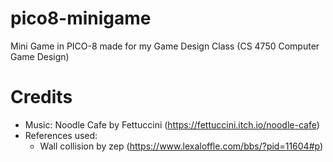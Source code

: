 # pico8-minigame
Mini Game in PICO-8 made for my Game Design Class (CS 4750 Computer Game Design)
# Credits
- Music: Noodle Cafe by Fettuccini (https://fettuccini.itch.io/noodle-cafe)
- References used:
    - Wall collision by zep (https://www.lexaloffle.com/bbs/?pid=11604#p)